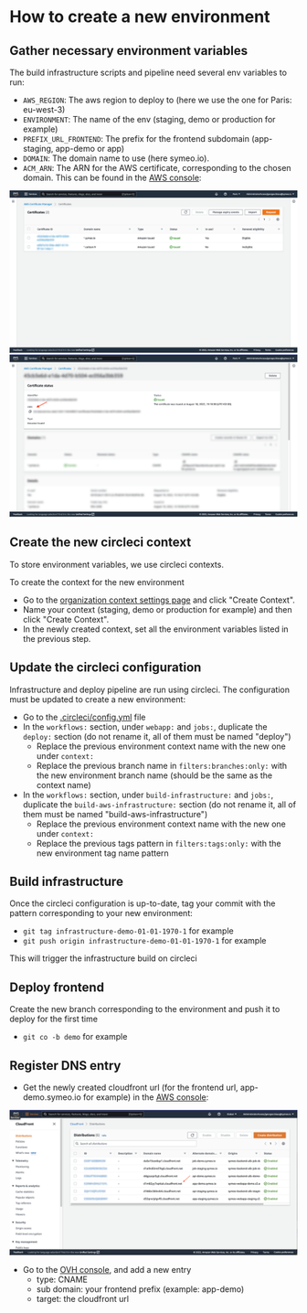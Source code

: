 # How to create a new environment

## Gather necessary environment variables

The build infrastructure scripts and pipeline need several env variables to run:

- `AWS_REGION`: The aws region to deploy to (here we use the one for Paris: eu-west-3)
- `ENVIRONMENT`: The name of the env (staging, demo or production for example)
- `PREFIX_URL_FRONTEND`: The prefix for the frontend subdomain (app-staging, app-demo or app)
- `DOMAIN`: The domain name to use (here symeo.io).
- `ACM_ARN`: The ARN for the AWS certificate, corresponding to the chosen domain. This can be found in the [AWS console](https://eu-west-3.console.aws.amazon.com/acm/home?region=eu-west-3#/certificates/list):

![](./acm-1.png)
![](./acm-2.png)

## Create the new circleci context

To store environment variables, we use circleci contexts. 

To create the context for the new environment

- Go to the [organization context settings page](https://app.circleci.com/settings/organization/github/symeo-io/contexts) and click "Create Context".
- Name your context (staging, demo or production for example) and then click "Create Context".
- In the newly created context, set all the environment variables listed in the previous step.

## Update the circleci configuration

Infrastructure and deploy pipeline are run using circleci. The configuration must be updated to create a new environment:

- Go to the [.circleci/config.yml](./.circleci/config.yml) file
- In the `workflows:` section, under `webapp:` and `jobs:`, duplicate the `deploy:` section (do not rename it, all of them must be named "deploy")
  - Replace the previous environment context name with the new one under `context:`
  - Replace the previous branch name in `filters:branches:only:` with the new environment branch name (should be the same as the context name)
- In the `workflows:` section, under `build-infrastructure:` and `jobs:`, duplicate the `build-aws-infrastructure:` section (do not rename it, all of them must be named "build-aws-infrastructure")
    - Replace the previous environment context name with the new one under `context:`
    - Replace the previous tags pattern in `filters:tags:only:` with the new environment tag name pattern

## Build infrastructure

Once the circleci configuration is up-to-date, tag your commit with the pattern corresponding to your new environment:

- `git tag infrastructure-demo-01-01-1970-1` for example
- `git push origin infrastructure-demo-01-01-1970-1` for example

This will trigger the infrastructure build on circleci

## Deploy frontend

Create the new branch corresponding to the environment and push it to deploy for the first time

- `git co -b demo` for example

## Register DNS entry

- Get the newly created cloudfront url (for the frontend url, app-demo.symeo.io for example) in the [AWS console](https://us-east-1.console.aws.amazon.com/cloudfront/v3/home?region=eu-west-3#/distributions):

![](./cloudfront.png)

- Go to the [OVH console](https://www.ovh.com/manager/#/web/domain/symeo.io/zone), and add a new entry
  - type: CNAME
  - sub domain: your frontend prefix (example: app-demo)
  - target: the cloudfront url



